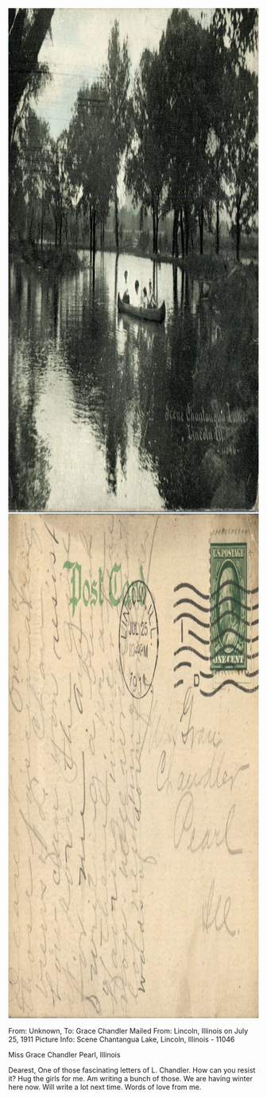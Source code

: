 <html><body><a href="/wp-content/uploads/2014/05/postcard-2014-20140430_18241393_0152.jpg"><img class="alignnone size-full wp-image-488" src="/wp-content/uploads/2014/05/postcard-2014-20140430_18241393_0152.jpg" alt="postcard-2014-20140430_18241393_0152" width="1488" height="1015"></a><a href="/wp-content/uploads/2014/05/postcard-2014-20140430_18242224_0153.jpg"><img class="alignnone size-full wp-image-487" src="/wp-content/uploads/2014/05/postcard-2014-20140430_18242224_0153.jpg" alt="postcard-2014-20140430_18242224_0153" width="1502" height="1016"></a>

From: Unknown, To: Grace Chandler
Mailed From: Lincoln, Illinois on July 25, 1911
Picture Info: Scene Chantangua Lake, Lincoln, Illinois - 11046

Miss Grace Chandler
Pearl, Illinois

Dearest,
One of those fascinating letters of L. Chandler. How can you resist it? Hug the girls for me. Am writing a bunch of those. We are having winter here now. Will write a lot next time. Words of love from me.</body></html>